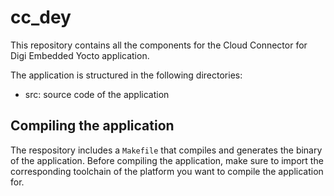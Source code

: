 cc_dey
=======

This repository contains all the components for the Cloud Connector for Digi
Embedded Yocto application.

The application is structured in the following directories:
* src: source code of the application

Compiling the application
-------------------------
The respository includes a `Makefile` that compiles and generates the binary 
of the application. Before compiling the application, make sure to import the 
corresponding toolchain of the platform you want to compile the application 
for.
